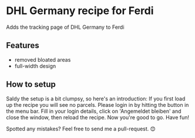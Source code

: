 # DHL Germany recipe for Ferdi
Adds the tracking page of DHL Germany to Ferdi

## Features
- removed bloated areas
- full-width design

## How to setup
Saldy the setup is a bit clumpsy, so here's an introduction: If you first load up the recipe you will see no parcels. Please login in by hitting the button in the menu bar. Fill in your login details, click on 'Angemeldet bleiben' and close the window, then reload the recipe. Now you're good to go. Have fun!

Spotted any mistakes? Feel free to send me a pull-request. 😊
